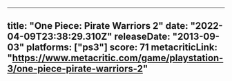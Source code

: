 
---
title: "One Piece: Pirate Warriors 2"
date: "2022-04-09T23:38:29.310Z"
releaseDate: "2013-09-03"
platforms: ["ps3"]
score: 71
metacriticLink: "https://www.metacritic.com/game/playstation-3/one-piece-pirate-warriors-2"
---
